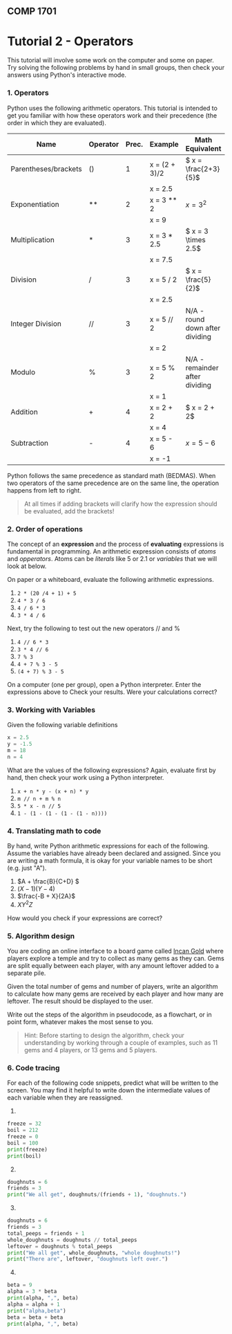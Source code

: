 ## COMP 1701 

# Tutorial 2 - Operators

This tutorial will involve some work on the computer and some on paper. 
Try solving the following problems by hand in small groups, then check 
your answers using Python's interactive mode. 

### 1. Operators

Python uses the following arithmetic operators. 
This tutorial is intended to get you familiar with how these operators 
work and their precedence (the order in which they are evaluated). 



| Name                  | Operator| Prec.      | Example        | Math Equivalent |
|-----------------------|---------|------------|----------------|----------------|
| Parentheses/brackets	| ()      | 1	       | x = (2 + 3)/2  |  $ x = \frac{2+3}{5}$ |
|			            |         | 	       | x = 2.5 	    |                       |
| Exponentiation        | **      | 2	       | x = 3 ** 2		|  $x = 3^2$            |
| 			            |         | 	       | x = 9			|             |
| Multiplication        | *	      | 3	       | x = 3 * 2.5	|   $ x = 3 \times 2.5$ |
| 	                    | 	      |            | x = 7.5		|  
| Division		        | /	      | 3	       | x = 5 / 2		|  $ x = \frac{5}{2}$ |
|                       |         |            | x = 2.5		|                     |
| Integer Division      | //	  | 3	       | x = 5 // 2     |  N/A - round down after dividing |
| 	                    |         |            | x = 2		    |  
| Modulo                | %	      | 3	       | x = 5 % 2      |  N/A - remainder after dividing |
|                       |         |            | x = 1          |  |
| Addition	            | +	      | 4          | x = 2 + 2		|  $ x = 2 + 2$ |
|                       |         |            | x = 4			|  |
| Subtraction	        | -	      | 4	       | x = 5 - 6		|  $x = 5-6$ |
| 	                    |         |            | x = -1			|  |

Python follows the same precedence as standard math (BEDMAS). 
When two operators of the same precedence are on the same line, the operation happens from left to right. 

> At all times if adding brackets will clarify how the expression should be evaluated, add the brackets! 

### 2. Order of operations

The concept of an **expression** and the process of **evaluating** expressions is fundamental in programming. An arithmetic expression consists of *atoms* and *opperators*. 
Atoms can be *literals* like 5 or 2.1 or *variables* that we will look at below. 

On paper or a whiteboard, evaluate the following arithmetic expressions.

1. `2 * (20 /4 + 1) + 5`
2. `4 * 3 / 6`
3. `4 / 6 * 3`
4. `3 * 4 / 6`

Next, try the following to test out the new operators // and \%

1. `4 // 6 * 3`
2. `3 * 4 // 6`
3. `7 % 3`
4. `4 + 7 % 3 - 5`
5. `(4 + 7) % 3 - 5`

On a computer (one per group), open a Python interpreter. Enter the expressions above to Check your results. Were your calculations correct?

### 3. Working with Variables

Given the following variable definitions

```Python
x = 2.5
y = -1.5
m = 18
n = 4
```

What are the values of the following expressions? Again, evaluate first by hand, then check your work using a Python interpreter. 

 1. ``x + n * y - (x + n) * y``
 2. ``m // n + m % n``
 3. ``5 * x - n // 5``
 4. ``1 - (1 - (1 - (1 - (1 - n))))``


### 4. Translating math to code

By hand, write Python arithmetic expressions for each of the following. Assume the variables have already been declared and assigned. 
Since you are writing a math formula, it is okay for your variable names to be short (e.g. just "A").


1. $A + \frac{B}{C+D} $
2. $(X-1)(Y-4)$ 
3. $\frac{-B + X}{2A}$ 
4. $XY^2Z$ 

How would you check if your expressions are correct?

### 5. Algorithm design

You are coding an online interface to a board game called [Incan Gold](https://www.eaglegames.net/Incan-Gold-2018-p/102197.htm) where players explore a temple and try to collect as many gems as they can. Gems are split equally between each player, with any amount leftover added to a separate pile.

Given the total number of gems and number of players, write an algorithm to calculate how many gems are received by each player and how many are leftover. The result should be displayed to the user.

Write out the steps of the algorithm in pseudocode, as a flowchart, or in point form, whatever makes the most sense to you.

> Hint: Before starting to design the algorithm, check your understanding by working through a couple of examples, such as 11 gems and 4 players, or 13 gems and 5 players.


### 6. Code tracing

For each of the following code snippets, predict what will be written to the screen. You may find it helpful to write down the intermediate values of each variable when they are reassigned.

1. 
```Python
freeze = 32
boil = 212
freeze = 0
boil = 100
print(freeze)
print(boil)
```
2. 
```Python
doughnuts = 6
friends = 3
print("We all get", doughnuts/(friends + 1), "doughnuts.")
```
3. 
```Python
doughnuts = 6
friends = 3
total_peeps = friends + 1
whole_doughnuts = doughnuts // total_peeps
leftover = doughnuts % total_peeps
print("We all get", whole_doughnuts, "whole doughnuts!")
print("There are", leftover, "doughnuts left over.")
```
4. 
```Python
beta = 9
alpha = 3 * beta
print(alpha, ",", beta)
alpha = alpha + 1
print("alpha,beta")
beta = beta + beta
print(alpha, ",", beta)
```